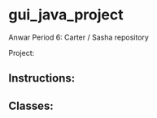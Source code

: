 # gui_java_project
Anwar Period 6: Carter / Sasha repository

Project:

Instructions:
 -
 
Classes:
 - 
  
